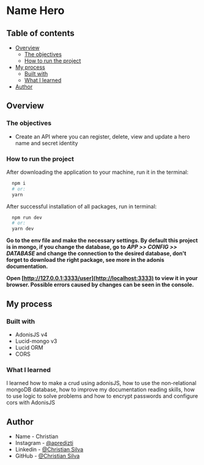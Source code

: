 # Name Hero

## Table of contents

- [Overview](#overview)
  - [The objectives](#the-objectives)
  - [How to run the project](#How-to-run-the-project)
- [My process](#my-process)
  - [Built with](#built-with)
  - [What I learned](#what-i-learned)
- [Author](#author)

## Overview

### The objectives

- Create an API where you can register, delete, view and update a hero name and secret identity

### How to run the project
  After downloading the application to your machine, run it in the terminal:
  ```bash
    npm i 
    # or:
    yarn
  ```

  After successful installation of all packages, run in terminal:
  ```bash
    npm run dev 
    # or:
    yarn dev
  ```

  **Go to the env file and make the necessary settings. By default this project is in mongo, if you change the database, go to *APP >> CONFIG >> DATABASE* and change the connection to the desired database, don't forget to download the right package, see more in the adonis documentation.**

  **Open [http://127.0.0.1:3333/user](http://localhost:3333) to view it in your browser. Possible errors caused by changes can be seen in the console.**

## My process

### Built with

- AdonisJS v4
- Lucid-mongo v3
- Lucid ORM
- CORS



### What I learned

I learned how to make a crud using adonisJS, how to use the non-relational mongoDB database, how to improve my documentation reading skills, how to use logic to solve problems and how to encrypt passwords and configure cors with AdonisJS

## Author

- Name - Christian
- Instagram - [@apredizti](https://www.instagram.com/apredizti/)
- Linkedin - [@Christian Silva]( https://www.linkedin.com/in/christian-silva-83172621a)
- GitHub - [@Christian Silva](https://github.com/Christian-M-Silva)